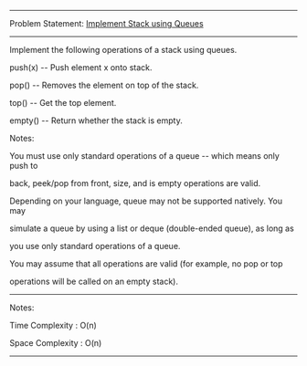 ******************************************************************************
Problem Statement: [Implement Stack using Queues](https://leetcode.com/problems/implement-stack-using-queues/#/description)
******************************************************************************
Implement the following operations of a stack using queues. 

push(x) -- Push element x onto stack. 

pop() -- Removes the element on top of the stack. 

top() -- Get the top element. 

empty() -- Return whether the stack is empty. 

Notes:

You must use only standard operations of a queue -- which means only push to

back, peek/pop from front, size, and is empty operations are valid.

Depending on your language, queue may not be supported natively. You may

simulate a queue by using a list or deque (double-ended queue), as long as

you use only standard operations of a queue.

You may assume that all operations are valid (for example, no pop or top

operations will be called on an empty stack).

******************************************************************************
Notes:

Time Complexity : O(n)

Space Complexity : O(n) 

******************************************************************************
